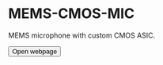 # MEMS-CMOS-MIC
MEMS microphone with custom CMOS ASIC.

<button name="button" onclick="https://mems-cmos-mic.github.io/">Open webpage</button>
